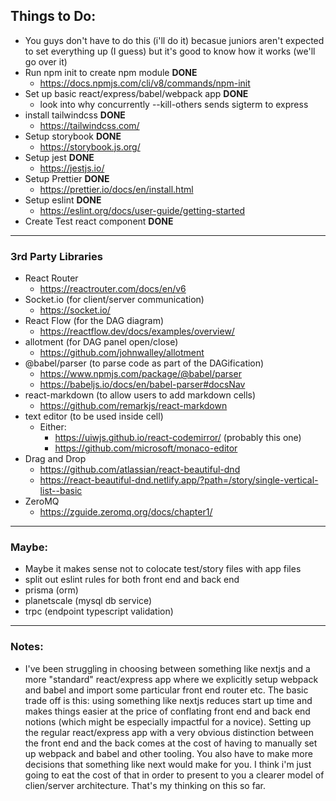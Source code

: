 ## Things to Do:

- You guys don't have to do this (i'll do it) becasue juniors aren't expected to set everything up (I guess) but it's good to know how it works (we'll go over it)
- Run npm init to create npm module **DONE**
  - https://docs.npmjs.com/cli/v8/commands/npm-init
- Set up basic react/express/babel/webpack app **DONE**
  - look into why concurrently --kill-others sends sigterm to express
- install tailwindcss **DONE**
  - https://tailwindcss.com/
- Setup storybook **DONE**
  - https://storybook.js.org/
- Setup jest **DONE**
  - https://jestjs.io/
- Setup Prettier **DONE**
  - https://prettier.io/docs/en/install.html
- Setup eslint **DONE**
  - https://eslint.org/docs/user-guide/getting-started
- Create Test react component **DONE**

---

### 3rd Party Libraries

- React Router
  - https://reactrouter.com/docs/en/v6
- Socket.io (for client/server communication)
  - https://socket.io/
- React Flow (for the DAG diagram)
  - https://reactflow.dev/docs/examples/overview/
- allotment (for DAG panel open/close)
  - https://github.com/johnwalley/allotment
- @babel/parser (to parse code as part of the DAGification)
  - https://www.npmjs.com/package/@babel/parser
  - https://babeljs.io/docs/en/babel-parser#docsNav
- react-markdown (to allow users to add markdown cells)
  - https://github.com/remarkjs/react-markdown
- text editor (to be used inside cell)
  - Either:
    - https://uiwjs.github.io/react-codemirror/ (probably this one)
    - https://github.com/microsoft/monaco-editor
- Drag and Drop
  - https://github.com/atlassian/react-beautiful-dnd
  - https://react-beautiful-dnd.netlify.app/?path=/story/single-vertical-list--basic
- ZeroMQ
  - https://zguide.zeromq.org/docs/chapter1/

---

### Maybe:

- Maybe it makes sense not to colocate test/story files with app files
- split out eslint rules for both front end and back end
- prisma (orm)
- planetscale (mysql db service)
- trpc (endpoint typescript validation)

---

### Notes:

- I've been struggling in choosing between something like nextjs and a more "standard" react/express app where we explicitly setup webpack and babel and import some particular front end router etc. The basic trade off is this: using something like nextjs reduces start up time and makes things easier at the price of conflating front end and back end notions (which might be especially impactful for a novice). Setting up the regular react/express app with a very obvious distinction between the front end and the back comes at the cost of having to manually set up webpack and babel and other tooling. You also have to make more decisions that something like next would make for you. I think i'm just going to eat the cost of that in order to present to you a clearer model of clien/server architecture. That's my thinking on this so far.
